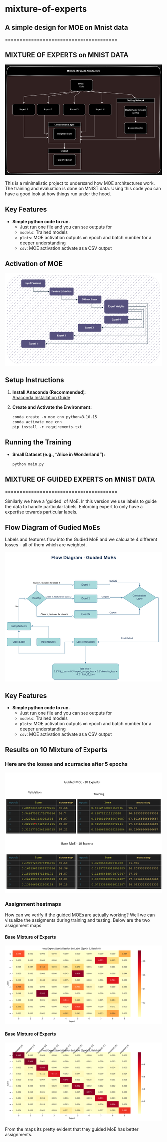 # mixture-of-experts
## A simple design for MOE on Mnist data
=======================================
## MIXTURE OF EXPERTS on MNIST DATA

![Mixture of Experts Architecture](MOE-Arch.drawio.png)

</div>
 This is a minimalistic project to understand how MOE architectures work. The training and evaluation is done on MNIST data. 
 Using this code you can have a good look at how things run under the hood.

## Key Features

- **Simple python code to run.**  
  - Just run one file and you can see outputs for
  - `models`: Trained models
  - `plots`: MOE activation outputs on epoch and batch number for a deeper understanding 
  - `csv`: MOE activation activate as a CSV output

## Activation of MOE
![Gattin Network Activation](Gatting-Network-Decision.drawio.png)

## Setup Instructions

1. **Install Anaconda (Recommended):**  
   [Anaconda Installation Guide](https://docs.anaconda.com/)

2. **Create and Activate the Environment:**
   ```
   conda create -n moe_cnn python=3.10.15
   conda activate moe_cnn
   pip install -r requirements.txt
   ```

## Running the Training

- **Small Dataset (e.g., “Alice in Wonderland”):**
    
    ```
    python main.py
    ```

## MIXTURE OF GUIDED EXPERTS on MNIST DATA
=======================================

</div>
 Similarly we have a 'guided' of MoE. In this version we use labels to guide the 
 data to handle particular labels. Enforcing expert to only have a expertise 
 towards particular labels.

## Flow Diagram of Gudied MoEs
Labels and features flow into the Gudied MoE and we calcualte 4 different losses - all of them which are weighted. 

![Flow diagram Guided MoE](Guided-MoE-Flow-Diagram.drawio.png)

## Key Features

- **Simple python code to run.**  
  - Just run one file and you can see outputs for
  - `models`: Trained models
  - `plots`: MOE activation outputs on epoch and batch number for a deeper understanding 
  - `csv`: MOE activation activate as a CSV output


## Results on 10 Mixture of Experts
### Here are the losses and acurracies after 5 epochs

![5 Epochs results](5-epochs-10-MOEs.png)

### Assignment heatmaps
How can we verify if the guided MOEs are actually working? Well we 
can visualize the assigments during training and testing. Below are the two assignment maps

#### Base Mixture of Experts

![Base MoE assignment Map](base_label_distribution_epoch_5_batch_0.png)

#### Base Mixture of Experts

![Guided MoE assigment Map](guided_label_distribution_epoch_5_batch_0.png)

From the maps its pretty evident that they guided MoE has better assignments. 
